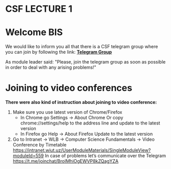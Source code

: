 # CSF LECTURE 1

# Welcome BIS

We would like to inform you all that there is a CSF telegram group where you can join by following the link:
[**Telegram Group**](https://t.me/joinchat/BroIMhiOgEWVP8kZQagYZA)

As module leader said: "Please, join the telegram group as soon as possible in order to deal with any
arising problems!"

# Joining to video conferences

**There were also kind of instruction about joining to video conference:**

1. Make sure you use latest version of Chrome/Firefox
   - In Chrome go Settings -> About Chrome
     Or copy chrome://settings/help to the address line and update to
     the latest version
   - In Firefox go Help -> About Firefox
     Update to the latest version
2. Go to Intranet -> WLB -> Computer Science Fundamentals -> Video Conference by Timetable
   https://intranet.wiut.uz/UserModuleMaterials/SingleModuleView?moduleId=559
   In case of problems let’s communicate over the Telegram
   https://t.me/joinchat/BroIMhiOgEWVP8kZQagYZA